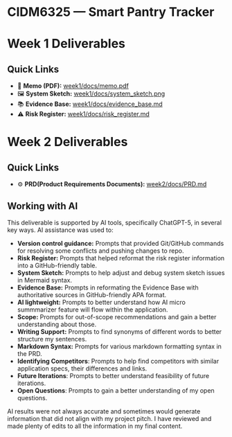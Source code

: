 # CIDM6325 — Smart Pantry Tracker
# Week 1 Deliverables

## Quick Links
- 📄 **Memo (PDF):** [week1/docs/memo.pdf](week1/docs/memo.pdf)
- 🖼️ **System Sketch:** [week1/docs/system_sketch.png](week1/docs/system_sketch.png)
- 📚 **Evidence Base:** [week1/docs/evidence_base.md](week1/docs/evidence_base.md)
- ⚠️ **Risk Register:** [week1/docs/risk_register.md](week1/docs/risk_register.md)

# Week 2 Deliverables

## Quick Links
- ⚙️ **PRD(Product Requirements Documents):** [week2/docs/PRD.md](week2/docs/PRD.md)

## Working with AI
This deliverable is supported by AI tools, specifically ChatGPT-5, in several key ways. AI assistance was used to:
- **Version control guidance:** Prompts that provided Git/GitHub commands for resolving some conflicts and pushing changes to repo.  
- **Risk Register:** Prompts that helped reformat the risk register information into a GitHub-friendly table.
- **System Sketch:** Prompts to help adjust and debug system sketch issues in Mermaid syntax.
- **Evidence Base:** Prompts in reformating the Evidence Base with authoritative sources in GitHub-friendly APA format.  
- **AI lightweight:** Prompts to better understand how AI micro summmarizer feature will flow within the application.
- **Scope:** Prompts for out-of-scope recommendations and gain a better understanding about those.
- **Writing Support:** Prompts to find synonyms of different words to better structure my sentences.
- **Markdown Syntax:** Prompts for various markdown formatting syntax in the PRD.
- **Identifying Competitors**: Prompts to help find competitors with similar application specs, their differences and links.
- **Future Iterations**: Prompts to better understand feasibility of future iterations.
- **Open Questions**: Prompts to  gain a better understanding of my open questions.

AI results were not always accurate and sometimes would generate information that did not align with my project pitch. I have reviewed and made plenty of edits to all the information in my final content.